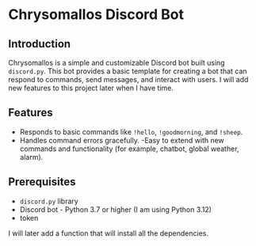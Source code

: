 # Chrysomallos Discord Bot

## Introduction
Chrysomallos is a simple and customizable Discord bot built using `discord.py`. This bot provides a basic template for creating a bot that can respond to commands, send messages, and interact with users.
I will add new features to this project later when I have time.

## Features
- Responds to basic commands like `!hello`, `!goodmorning`, and `!sheep`.
- Handles command errors gracefully.
-Easy to extend with new commands and functionality (for example, chatbot, global weather, alarm).

## Prerequisites 
- `discord.py` library
- Discord bot - Python 3.7 or higher (I am using Python 3.12)
- token

I will later add a function that will install all the dependencies.
